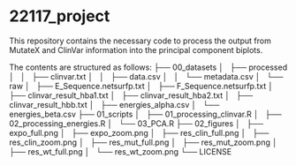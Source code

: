 # 22117_project
This repository contains the necessary code to process the output from MutateX and ClinVar information into the principal component biplots. 

The contents are structured as follows:
├── 00_datasets
│   ├── processed
│   │   ├── clinvar.txt
│   │   ├── data.csv
│   │   └── metadata.csv
│   └── raw
│       ├── E_Sequence.netsurfp.txt
│       ├── F_Sequence.netsurfp.txt
│       ├── clinvar_result_hba1.txt
│       ├── clinvar_result_hba2.txt
│       ├── clinvar_result_hbb.txt
│       ├── energies_alpha.csv
│       └── energies_beta.csv
├── 01_scripts
│   ├── 01_processing_clinvar.R
│   ├── 02_processing_energies.R
│   └── 03_PCA.R
├── 02_figures
│   ├── expo_full.png
│   ├── expo_zoom.png
│   ├── res_clin_full.png
│   ├── res_clin_zoom.png
│   ├── res_mut_full.png
│   ├── res_mut_zoom.png
│   ├── res_wt_full.png
│   └── res_wt_zoom.png
└── LICENSE

